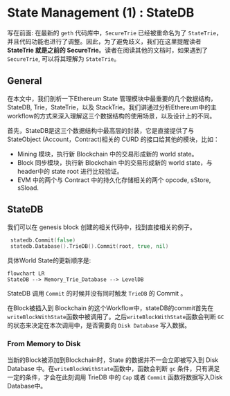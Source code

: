 # State Management (1) : StateDB

写在前面: 在最新的 `geth` 代码库中，`SecureTrie` 已经被重命名为了 `StateTrie`，并且代码功能也进行了调整。因此，为了避免歧义，我们在这里提醒读者 **StateTrie 就是之前的 SecureTrie**。读者在阅读其他的文档时，如果遇到了 `SecureTrie`, 可以将其理解为 `StateTrie`。

## General

在本文中，我们剖析一下Ethereum State 管理模块中最重要的几个数据结构，StateDB, Trie，StateTrie，以及 StackTrie。我们讲通过分析Ethereum中的主workflow的方式来深入理解这三个数据结构的使用场景，以及设计上的不同。

首先，StateDB是这三个数据结构中最高层的封装，它是直接提供了与StateObject (Account，Contract)相关的 CURD 的接口给其他的模块，比如：

- Mining 模块，执行新 Blockchain 中的交易形成新的 world state。
- Block 同步模块，执行新 Blockchain 中的交易形成新的 world state，与header中的 state root 进行比较验证。
- EVM 中的两个与 Contract 中的持久化存储相关的两个 opcode, sStore, sSload.

## StateDB

我们可以在 genesis block 创建的相关代码中，找到直接相关的例子。

```go
 statedb.Commit(false)
 statedb.Database().TrieDB().Commit(root, true, nil)
```

具体World State的更新顺序是:

```mermaid
flowchart LR
StateDB --> Memory_Trie_Database --> LevelDB
```

StateDB 调用 `Commit` 的时候并没有同时触发 `TrieDB` 的 Commit 。

在Block被插入到 Blockchain 的这个Workflow中，stateDB的commit首先在`writeBlockWithState`函数中被调用了。之后`writeBlockWithState`函数会判断 `GC` 的状态来决定在本次调用中，是否需要向 `Disk Database` 写入数据。

### From Memory to Disk

当新的Block被添加到Blockchain时，State 的数据并不一会立即被写入到 Disk Database 中。在`writeBlockWithState`函数中，函数会判断 `gc` 条件，只有满足一定的条件，才会在此刻调用 TrieDB 中的 `Cap` 或者 `Commit` 函数将数据写入Disk Database中。
